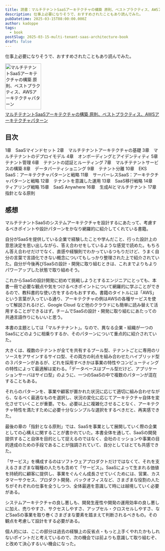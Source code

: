 ```yaml
---
title: 読書：マルチテナントSaaSアーキテクチャの構築 原則、ベストプラクティス、AWSアーキテクチャパターン
description: 仕事上必要になりそうで、おすすめされたこともあり読んでみた。 
pubDatetime: 2025-03-15T08:00:00.000Z
author: kadoppe
tags:
  - book
postSlug: 2025-03-15-multi-tenant-saas-architecture-book
draft: false
---
```


仕事上必要になりそうで、おすすめされたこともあり読んでみた。

<div style="margin-bottom:5px;"><a href="https://www.amazon.co.jp/dp/4814401019?tag=creativestylekadoppe-22&linkCode=ogi&th=1&psc=1" target="_blank" title="マルチテナントSaaSアーキテクチャの構築 原則、ベストプラクティス、AWSアーキテクチャパターン"><img src="https://image.booklog.jp/Tm1TQ2dVUzBYcWhCSGtDOWYxY3BvUT09.jpg" width="117" height="150" alt="マルチテナントSaaSアーキテクチャの構築 原則、ベストプラクティス、AWSアーキテクチャパターン" style="border:0;border-radius:0" /></a></div><a href="https://www.amazon.co.jp/dp/4814401019?tag=creativestylekadoppe-22&linkCode=ogi&th=1&psc=1" target="_blank">マルチテナントSaaSアーキテクチャの構築 原則、ベストプラクティス、AWSアーキテクチャパターン</a>

## 目次

1章　SaaSマインドセット
2章　マルチテナントアーキテクチャの基礎
3章　マルチテナントのデプロイモデル
4章　オンボーディングとアイデンティティ
5章　テナント管理
6章　テナントの認証とルーティング
7章　マルチテナントサービスの構築
8章　データパーティショニング
9章　テナント分離
10章　EKS SaaS：アーキテクチャパターンと戦略
11章　サーバーレスSaaS：アーキテクチャパターンと戦略
12章　テナントを意識した運用
13章　SaaS移行戦略
14章　ティアリング戦略
15章　SaaS Anywhere
16章　生成AIとマルチテナント
17章　指針となる原則

## 感想

マルチテナントSaaSのシステムアーキテクチャを設計するにあたって、考慮するべきポイントや設計パターンをかなり網羅的に紹介してくれている書籍。

自分がSaaSを提供している企業で経験したことや学んだこと、行った設計上の意思決定を思い出しながら、答え合わせをしているような感覚で読めた。もちろん答え合わせだけでなく、直感や経験則でわかっているつもりだけど、うまく自分の言葉で言語化できない概念についてもしっかり整理された上で紹介されていた。自分が今後再びSaaSの設計・開発に取り組むときは、これまでよりもよりパワーアップした状態で取り組めそう。

これからSaaSの設計開発に初めて挑戦しようとするエンジニアにとっても、本書一冊で必要な観点や気をつけるべきポイントについて網羅的に学ぶことができるので、教科書的な使い方をするのもおすすめ。書籍のタイトルには「AWS」という言葉が入っている通り、アーキテクチャの例はAWSの各種サービスを使って解説されるけど、Google Cloud など他のクラウドにも簡単に読み替えて活用することができるはず。チームでSaaSの設計・開発に取り組むにあたっての共通言語作りにもいいと思う。

本書の主題としては「マルチテナント」。なので、異なる企業・組織が一つのSaaSにどのように相乗りするか、そのパターンについて重点的に紹介されていた。

大きくは、複数のテナントが全てを共有するプール型、テナントごとに専用のリソースをアサインするサイロ型、その両方の利点を組み合わせたハイブリッド型の３パターンがあるが、どれを採用すべきかは事業の特性やコンピューティングの特性によって最適解は変わる。「データベースはプール型だけど、アプリケーションサーバはサイロ型」のように、一つのSaaSの中で複数のパターンが混在することもある。

それらのパターンを、事業や顧客が置かれた状況に応じて適切に組み合わせながら、なるべく最適なものを選択し、状況の変化に応じてアーキテクチャ自体を変化させていくことが重要。でも、必要以上に複雑化させることなく、アーキテクチャ特性を満たすために必要十分なシンプルな選択をするべきだと、再実感できた。

最後の章の「指針となる原則」では、SaaSを事業として展開していく際の企業としての心構えに関することが書かれていた。本書全体を通して、SaaSの開発提供すること自体を目的として捉えるのではなく、会社のミッションや事業の目的達成のための手段であることが強調されていて、自分としてはとても共感できた。

「サービス」を構成するのはソフトウェアプロダクトだけではなくて、それを支えるさまざまな職種の人たちも含めて「サービス」。SaaSによって生まれる価値を持続的に顧客に提供し、事業をぐんぐん成長させていくためには、営業、カスタマーサクセス、プロダクト開発、バックオフィスなど、さまざまな役割の人たちがそれぞれの仕事を全うしつつ、全体最適を意識して時には越境していく必要がある。

システムアーキテクチャの良し悪しも、開発生産性や開発の運用効率の良し悪しに加え、売りやすさ、サクセスしやすさ、アップセル・クロスセルしやすさ、などSaaSの事業を取り巻くさまざまな要素を踏まえて判断されるべきもの。その観点を考慮して設計をする必要がある。

個人的には、ここの部分は過去の経験上の反省点・もっと上手くやれたかもしれないポイントだと考えているので、次の機会では前よりも意識して取り組むぞ、と改めて決心するいい機会になった。
